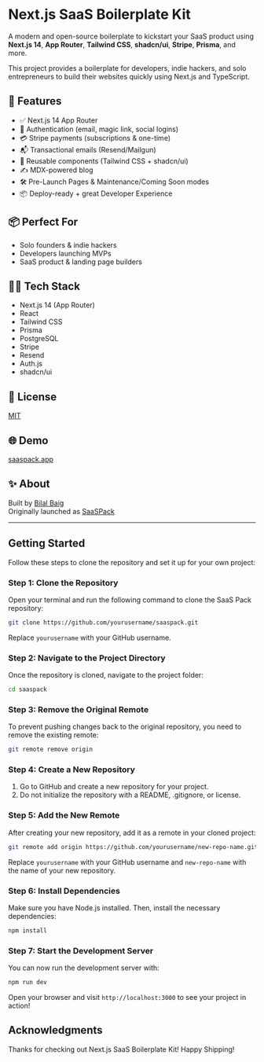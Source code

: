 # Next.js SaaS Boilerplate Kit

A modern and open-source boilerplate to kickstart your SaaS product using **Next.js 14**, **App Router**, **Tailwind CSS**, **shadcn/ui**, **Stripe**, **Prisma**, and more.

This project provides a boilerplate for developers, indie hackers, and solo entrepreneurs to build their websites quickly using Next.js and TypeScript.

## 🚀 Features

- ✅ Next.js 14 App Router
- 🔐 Authentication (email, magic link, social logins)
- 💳 Stripe payments (subscriptions & one-time)
- 📬 Transactional emails (Resend/Mailgun)
- 🧩 Reusable components (Tailwind CSS + shadcn/ui)
- ✍️ MDX-powered blog
- 🛠️ Pre-Launch Pages & Maintenance/Coming Soon modes
- 📦 Deploy-ready + great Developer Experience

## 📦 Perfect For

- Solo founders & indie hackers
- Developers launching MVPs
- SaaS product & landing page builders

## 🧑‍💻 Tech Stack

- Next.js 14 (App Router)
- React
- Tailwind CSS
- Prisma
- PostgreSQL
- Stripe
- Resend
- Auth.js
- shadcn/ui

## 📄 License

[MIT](LICENSE)

## 🌐 Demo

[saaspack.app](https://saaspack.app)

## ✨ About

Built by [Bilal Baig](https://github.com/bilal-baig-dev)  
Originally launched as [SaaSPack](https://saaspack.app)


---


## Getting Started

Follow these steps to clone the repository and set it up for your own project:

### Step 1: Clone the Repository

Open your terminal and run the following command to clone the SaaS Pack repository:

```bash
git clone https://github.com/yourusername/saaspack.git
```

Replace `yourusername` with your GitHub username.

### Step 2: Navigate to the Project Directory

Once the repository is cloned, navigate to the project folder:

```bash
cd saaspack
```

### Step 3: Remove the Original Remote

To prevent pushing changes back to the original repository, you need to remove the existing remote:

```bash
git remote remove origin
```

### Step 4: Create a New Repository

1. Go to GitHub and create a new repository for your project.
2. Do not initialize the repository with a README, .gitignore, or license.

### Step 5: Add the New Remote

After creating your new repository, add it as a remote in your cloned project:

```bash
git remote add origin https://github.com/yourusername/new-repo-name.git
```

Replace `yourusername` with your GitHub username and `new-repo-name` with the name of your new repository.

### Step 6: Install Dependencies

Make sure you have Node.js installed. Then, install the necessary dependencies:

```bash
npm install
```

### Step 7: Start the Development Server

You can now run the development server with:

```bash
npm run dev
```

Open your browser and visit `http://localhost:3000` to see your project in action!

## Acknowledgments

Thanks for checking out Next.js SaaS Boilerplate Kit! Happy Shipping!
